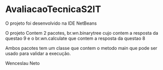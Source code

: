 # AvaliacaoTecnicaS2IT
O projeto foi desenvolvido na IDE NetBeans

O projeto Contem 2 pacotes, br.wn.binarytree cujo contem a resposta da questao 9 
e o br.wn.calculate que contem a resposta da questao 8 

Ambos pacotes tem um classe que contem o metodo main que pode ser usado para validar a execução.

Wenceslau Neto
